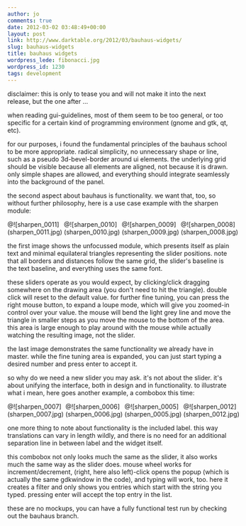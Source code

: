 ```yaml
---
author: jo
comments: true
date: 2012-03-02 03:48:49+00:00
layout: post
link: http://www.darktable.org/2012/03/bauhaus-widgets/
slug: bauhaus-widgets
title: bauhaus widgets
wordpress_lede: fibonacci.jpg
wordpress_id: 1230
tags: development
---
```


disclaimer: this is only to tease you and will not make it into the next release, but the one after ...

when reading gui-guidelines, most of them seem to be too general, or too specific for a certain kind of programming environment (gnome and gtk, qt, etc).

for our purposes, i found the fundamental principles of the bauhaus school to be more appropriate. radical simplicity, no unnecessary shape or line, such as a pseudo 3d-bevel-border around ui elements. the underlying grid should be visible because all elements are aligned, not because it is drawn. only simple shapes are allowed, and everything should integrate seamlessly into the background of the panel.

the second aspect about bauhaus is functionality. we want that, too, so without further philosophy, here is a use case example with the sharpen module:

<span style="display: table-row;">
<span style="display: table-cell">@![sharpen_0011](sharpen_0011.jpg)</span>
&nbsp;
<span style="display: table-cell">@![sharpen_0010](sharpen_0010.jpg)</span>
&nbsp;
<span style="display: table-cell">@![sharpen_0009](sharpen_0009.jpg)</span>
&nbsp;
<span style="display: table-cell">@![sharpen_0008](sharpen_0008.jpg)</span>
</span>

the first image shows the unfocussed module, which presents itself as plain text and minimal equilateral triangles representing the slider positions. note that all borders and distances follow the same grid, the slider's baseline is the text baseline, and everything uses the same font.

these sliders operate as you would expect, by clicking/click dragging somewhere on the drawing area (you don't need to hit the triangle). double click will reset to the default value.
for further fine tuning, you can press the right mouse button, to expand a loupe mode, which will give you zoomed-in control over your value. the mouse will bend the light grey line and move the triangle in smaller steps as you move the mouse to the bottom of the area. this area is large enough to play around with the mouse while actually watching the resulting image, not the slider.

the last image demonstrates the same functionality we already have in master. while the fine tuning area is expanded, you can just start typing a desired number and press enter to accept it.

so why do we need a new slider you may ask. it's not about the slider. it's about unifying the interface, both in design and in functionality. to illustrate what i mean, here goes another example, a combobox this time:

<span style="display: table-row;">
<span style="display: table-cell">@![sharpen_0007](sharpen_0007.jpg)</span>
&nbsp;
<span style="display: table-cell">@![sharpen_0006](sharpen_0006.jpg)</span>
&nbsp;
<span style="display: table-cell">@![sharpen_0005](sharpen_0005.jpg)</span>
&nbsp;
<span style="display: table-cell">@![sharpen_0012](sharpen_0012.jpg)</span>
</span>

one more thing to note about functionality is the included label. this way translations can vary in length wildly, and there is no need for an additional separation line in between label and the widget itself.

this combobox not only looks much the same as the slider, it also works much the same way as the slider does. mouse wheel works for increment/decrement, (right, here also left)-click opens the popup (which is actually the same gdkwindow in the code), and typing will work, too. here it creates a filter and only shows you entries which start with the string you typed. pressing enter will accept the top entry in the list.

these are no mockups, you can have a fully functional test run by checking out the bauhaus branch.
